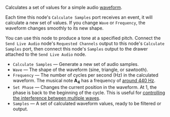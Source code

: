 Calculates a set of values for a simple audio [waveform](http://en.wikipedia.org/wiki/Waveform).

Each time this node's `Calculate Samples` port receives an event, it will calculate a new set of values.  If you change `Wave` or `Frequency`, the waveform changes smoothly to its new shape.

You can use this node to produce a tone at a specified pitch.  Connect the `Send Live Audio` node's `Requested Channels` output to this node's `Calculate Samples` port, then connect this node's `Samples` output to the drawer attached to the `Send Live Audio` node.

   - `Calculate Samples` — Generate a new set of audio samples.
   - `Wave` — The shape of the waveform (sine, triangle, or sawtooth).
   - `Frequency` — The number of cycles per second (Hz) in the calculated waveform.  The musical note <b>A<sub>4</sub></b> has a frequency of <a href="https://en.wikipedia.org/wiki/A440_(pitch_standard)">around 440 Hz</a>.
   - `Set Phase` — Changes the current position in the waveform.  At 1, the phase is back to the beginning of the cycle.  This is useful for [controlling the interference between multiple waves](http://web.archive.org/web/20031009204604/http://www.soundonsound.com/sos/aug99/articles/synthsecrets.htm).
   - `Samples` — A set of calculated waveform values, ready to be filtered or output.
